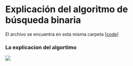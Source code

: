 # Explicación del algoritmo de búsqueda binaria

El archivo se encuentra en esta misma carpeta [[code](https://github.com/gnvidal/Algorithms/blob/7e7774ac2ba10ed961e1228700ee9599d669e634/1.Searching_algorithms/2.Binary_search/Binary_search.py)]

### La explicacion del algortimo

<img src="https://github.com/gnvidal/Algorithms/blob/5eb4a992e8464f511a4f0649793283557698aa32/1.Searching_algorithms/2.Binary_search/Search_binary.jpg" alt=" "/>
